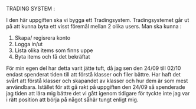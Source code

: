 TRADING SYSTEM :

I den här uppgiften ska vi bygga ett Tradingsystem. Tradingsystemet går ut på att kunna byta ett visst föremål mellan 2 olika users. Man ska kunna :
1. Skapa/ regisrera konto 
2. Logga in/ut 
3. Lista olika items som finns uppe
4. Byta items och få det bekräftat

För min egen del har detta varit jätte tuft, då jag sen den 24/09 till 02/10 endast spenderat tiden till att förstå klasser och filer bättre. Har haft det svårt att förstå klasser och skapandet av klasser och hur dem är som mest användbara. Istället för att gå rakt på uppgiften den 24/09 så spenderade jag tiden att lära mig bättre det vi gått igenom tidigare för tyckte inte jag var i rätt position att börja på något såhär tungt enligt mig. 

